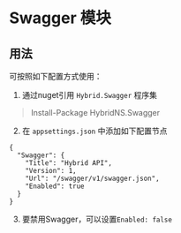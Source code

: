 ﻿# Swagger 模块

## 用法
可按照如下配置方式使用：
1. 通过nuget引用 `Hybrid.Swagger` 程序集
> Install-Package HybridNS.Swagger
2. 在 `appsettings.json` 中添加如下配置节点
```
{
  "Swagger": {
    "Title": "Hybrid API",
    "Version": 1,
    "Url": "/swagger/v1/swagger.json",
    "Enabled": true
  } 
}
```
3. 要禁用Swagger，可以设置`Enabled: false`
